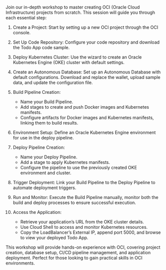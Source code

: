Join our in-depth workshop to master creating OCI (Oracle Cloud Infrastructure) projects from scratch. This session will guide you through each essential step:

1. Create a Project: Start by setting up a new OCI project through the OCI console.
   
2. Set Up Code Repository: Configure your code repository and download the Todo App code sample.

3. Deploy Kubernetes Cluster: Use the wizard to create an Oracle Kubernetes Engine (OKE) cluster with default settings.

4. Create an Autonomous Database: Set up an Autonomous Database with default configurations. Download and replace the wallet, upload sample data, and update the configuration file.

5. Build Pipeline Creation: 
   - Name your Build Pipeline.
   - Add stages to create and push Docker images and Kubernetes manifests.
   - Configure artifacts for Docker images and Kubernetes manifests, linking them to build results.

6. Environment Setup: Define an Oracle Kubernetes Engine environment for use in the deploy pipeline.

7. Deploy Pipeline Creation:
   - Name your Deploy Pipeline.
   - Add a stage to apply Kubernetes manifests.
   - Configure the pipeline to use the previously created OKE environment and cluster.

8. Trigger Deployment: Link your Build Pipeline to the Deploy Pipeline to automate deployment triggers.

9. Run and Monitor: Execute the Build Pipeline manually, monitor both the build and deploy processes to ensure successful execution.

10. Access the Application:
    - Retrieve your application’s URL from the OKE cluster details.
    - Use Cloud Shell to access and monitor Kubernetes resources.
    - Copy the LoadBalancer’s External IP, append port 5000, and browse to view your deployed Todo App.

This workshop will provide hands-on experience with OCI, covering project creation, database setup, CI/CD pipeline management, and application deployment. Perfect for those looking to gain practical skills in OCI environments.

